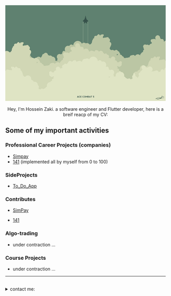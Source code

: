 <img width="2700" height="300" src="./images/90066.jpg">
<p align="center">
Hey, I'm Hossein Zaki. a software engineer and Flutter developer, here is a breif reacp of my CV:
</p>



## Some of my important activities

### Professional Career Projects (companies)
- [Simpay](https://github.com/spidercod/SimPay.git)
- [141](https://play.google.com/store/apps/details?id=ir.iran141.samix.android&pcampaignid=web_share) (implemented all by myself from 0 to 100)


### SideProjects
- [To_Do_App](https://github.com/spidercod/To_Do_app.git)


### Contributes
- [SimPay](https://github.com/spidercod/SimPay.git)

- [141](https://play.google.com/store/apps/details?id=ir.iran141.samix.android&pcampaignid=web_share)
  
### Algo-trading
- under contraction ...


### Course Projects
- under contraction ...
---
<br>
<details>
<summary>
   contact me:
</summary>
   
   - h.zaki1020@gmail.com
   - [LinkedIn](https://www.linkedin.com/in/hossein-z-3a0552234?utm_source=share&utm_campaign=share_via&utm_content=profile&utm_medium=android_app)

</details>
<br>
